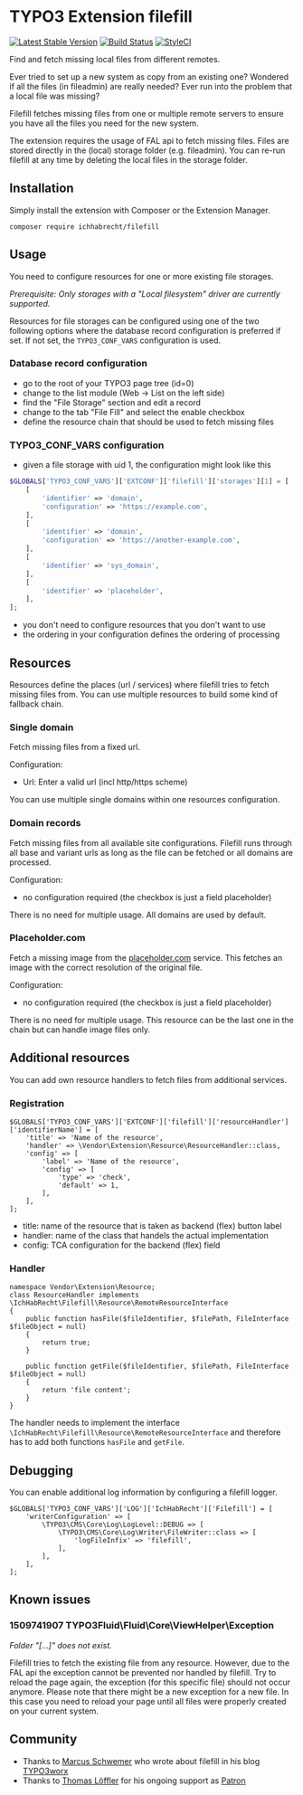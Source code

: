 # TYPO3 Extension filefill

[![Latest Stable Version](https://img.shields.io/packagist/v/ichhabrecht/filefill.svg)](https://packagist.org/packages/ichhabrecht/filefill)
[![Build Status](https://img.shields.io/travis/IchHabRecht/filefill/master.svg)](https://travis-ci.org/IchHabRecht/filefill)
[![StyleCI](https://styleci.io/repos/123628122/shield?branch=master)](https://styleci.io/repos/123628122)

Find and fetch missing local files from different remotes.

Ever tried to set up a new system as copy from an existing one? Wondered if all the files (in fileadmin) are really needed?
Ever run into the problem that a local file was missing?

Filefill fetches missing files from one or multiple remote servers to ensure you have all the files you need for the
new system.

The extension requires the usage of FAL api to fetch missing files. Files are stored directly in the (local) storage
folder (e.g. fileadmin). You can re-run filefill at any time by deleting the local files in the storage folder.

## Installation

Simply install the extension with Composer or the Extension Manager.

`composer require ichhabrecht/filefill`

## Usage

You need to configure resources for one or more existing file storages.

*Prerequisite: Only storages with a "Local filesystem" driver are currently supported.*

Resources for file storages can be configured using one of the two following options where the database record configuration is preferred if set. If not set, the `TYPO3_CONF_VARS` configuration is used.

### Database record configuration

- go to the root of your TYPO3 page tree (id=0)
- change to the list module (Web -> List on the left side)
- find the "File Storage" section and edit a record
- change to the tab "File Fill" and select the enable checkbox
- define the resource chain that should be used to fetch missing files

### TYPO3_CONF_VARS configuration

- given a file storage with uid 1, the configuration might look like this

```php
$GLOBALS['TYPO3_CONF_VARS']['EXTCONF']['filefill']['storages'][1] = [
    [
        'identifier' => 'domain',
        'configuration' => 'https://example.com',
    ],
    [
        'identifier' => 'domain',
        'configuration' => 'https://another-example.com',
    ],
    [
        'identifier' => 'sys_domain',
    ],
    [
        'identifier' => 'placeholder',
    ],
];
```

- you don't need to configure resources that you don't want to use
- the ordering in your configuration defines the ordering of processing

## Resources

Resources define the places (url / services) where filefill tries to fetch missing files from. You can use multiple
resources to build some kind of fallback chain.

### Single domain

Fetch missing files from a fixed url.

Configuration:

- Url: Enter a valid url (incl http/https scheme)

You can use multiple single domains within one resources configuration.

### Domain records

Fetch missing files from all available site configurations. Filefill runs through all base and variant urls as long as
the file can be fetched or all domains are processed.

Configuration:

- no configuration required (the checkbox is just a field placeholder)

There is no need for multiple usage. All domains are used by default.

### Placeholder.com

Fetch a missing image from the [placeholder.com](https://placeholder.com) service. This fetches an image with the correct
resolution of the original file.

Configuration:

- no configuration required (the checkbox is just a field placeholder)

There is no need for multiple usage. This resource can be the last one in the chain but can handle image files only.

## Additional resources

You can add own resource handlers to fetch files from additional services.

### Registration

```
$GLOBALS['TYPO3_CONF_VARS']['EXTCONF']['filefill']['resourceHandler']['identifierName'] = [
    'title' => 'Name of the resource',
    'handler' => \Vendor\Extension\Resource\ResourceHandler::class,
    'config' => [
        'label' => 'Name of the resource',
        'config' => [
            'type' => 'check',
            'default' => 1,
        ],
    ],
];
```

- title: name of the resource that is taken as backend (flex) button label
- handler: name of the class that handels the actual implementation
- config: TCA configuration for the backend (flex) field

### Handler

```
namespace Vendor\Extension\Resource;
class ResourceHandler implements \IchHabRecht\Filefill\Resource\RemoteResourceInterface
{
    public function hasFile($fileIdentifier, $filePath, FileInterface $fileObject = null)
    {
        return true;
    }

    public function getFile($fileIdentifier, $filePath, FileInterface $fileObject = null)
    {
        return 'file content';
    }
}
```

The handler needs to implement the interface `\IchHabRecht\Filefill\Resource\RemoteResourceInterface` and therefore has to
add both functions `hasFile` and `getFile`.

## Debugging

You can enable additional log information by configuring a filefill logger.

```
$GLOBALS['TYPO3_CONF_VARS']['LOG']['IchHabRecht']['Filefill'] = [
    'writerConfiguration' => [
        \TYPO3\CMS\Core\Log\LogLevel::DEBUG => [
            \TYPO3\CMS\Core\Log\Writer\FileWriter::class => [
                'logFileInfix' => 'filefill',
            ],
        ],
    ],
];
```

## Known issues

### 1509741907 TYPO3Fluid\Fluid\Core\ViewHelper\Exception
*Folder "[...]" does not exist.*

Filefill tries to fetch the existing file from any resource. However, due to the FAL api the exception cannot be
prevented nor handled by filefill. Try to reload the page again, the exception (for this specific file) should not occur
anymore. Please note that there might be a new exception for a new file. In this case you need to reload your page until
all files were properly created on your current system.

## Community

- Thanks to [Marcus Schwemer](https://twitter.com/MarcusSchwemer) who wrote about filefill in his blog [TYPO3worx](https://typo3worx.eu/2018/03/eight-typo3-extensions-making-developers-happy/)
- Thanks to [Thomas Löffler](https://spooner-web.de) for his ongoing support as [Patron](https://www.patreon.com/IchHabRecht)
